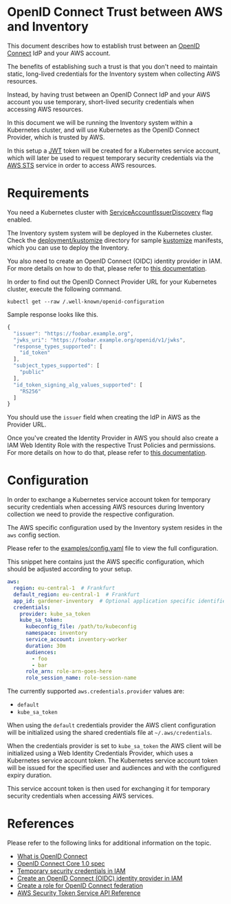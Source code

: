 # OpenID Connect Trust between AWS and Inventory

This document describes how to establish trust between an [OpenID
Connect](http://openid.net/connect/) IdP and your AWS account.

The benefits of establishing such a trust is that you don't need to maintain
static, long-lived credentials for the Inventory system when collecting AWS
resources.

Instead, by having trust between an OpenID Connect IdP and your AWS account you
use temporary, short-lived security credentials when accessing AWS resources.

In this document we will be running the Inventory system within a Kubernetes
cluster, and will use Kubernetes as the OpenID Connect Provider, which is
trusted by AWS.

In this setup a [JWT](https://jwt.io/) token will be created for a Kubernetes
service account, which will later be used to request temporary security
credentials via the [AWS
STS](https://docs.aws.amazon.com/STS/latest/APIReference/welcome.html) service
in order to access AWS resources.

# Requirements

You need a Kubernetes cluster with
[ServiceAccountIssuerDiscovery](https://kubernetes.io/docs/tasks/configure-pod-container/configure-service-account/#service-account-issuer-discovery)
flag enabled.

The Inventory system system will be deployed in the Kubernetes cluster. Check
the [deployment/kustomize](../deployment/kustomize) directory for sample
[kustomize](https://kustomize.io/) manifests, which you can use to deploy the
Inventory.

You also need to create an OpenID Connect (OIDC) identity provider in IAM. For
more details on how to do that, please refer to [this
documentation](https://docs.aws.amazon.com/IAM/latest/UserGuide/id_roles_providers_create_oidc.html).

In order to find out the OpenID Connect Provider URL for your Kubernetes
cluster, execute the following command.

``` shell
kubectl get --raw /.well-known/openid-configuration
```

Sample response looks like this.

``` javascript
{
  "issuer": "https://foobar.example.org",
  "jwks_uri": "https://foobar.example.org/openid/v1/jwks",
  "response_types_supported": [
    "id_token"
  ],
  "subject_types_supported": [
    "public"
  ],
  "id_token_signing_alg_values_supported": [
    "RS256"
  ]
}
```

You should use the `issuer` field when creating the IdP in AWS as the Provider
URL.

Once you've created the Identity Provider in AWS you should also create a IAM
Web Identity Role with the respective Trust Policies and permissions. For more
details on how to do that, please refer to [this
documentation](https://docs.aws.amazon.com/IAM/latest/UserGuide/id_roles_create_for-idp_oidc.html#idp_oidc_Create).

# Configuration

In order to exchange a Kubernetes service account token for temporary security
credentials when accessing AWS resources during Inventory collection we need to
provide the respective configuration.

The AWS specific configuration used by the Inventory system resides in the `aws`
config section.

Please refer to the [examples/config.yaml](../examples/config.yaml) file to view
the full configuration.

This snippet here contains just the AWS specific configuration, which should be
adjusted according to your setup.

``` yaml
aws:
  region: eu-central-1  # Frankfurt
  default_region: eu-central-1  # Frankfurt
  app_id: gardener-inventory  # Optional application specific identifier
  credentials:
    provider: kube_sa_token
    kube_sa_token:
      kubeconfig_file: /path/to/kubeconfig
      namespace: inventory
      service_account: inventory-worker
      duration: 30m
      audiences:
        - foo
        - bar
      role_arn: role-arn-goes-here
      role_session_name: role-session-name
```

The currently supported `aws.credentials.provider` values are:

- `default`
- `kube_sa_token`

When using the `default` credentials provider the AWS client configuration will
be initialized using the shared credentials file at `~/.aws/credentials`.

When the credentials provider is set to `kube_sa_token` the AWS client will be
initialized using a Web Identity Credentials Provider, which uses a Kubernetes
service account token. The Kubernetes service account token will be issued for
the specified user and audiences and with the configured expiry duration.

This service account token is then used for exchanging it for temporary security
credentials when accessing AWS services.

# References

Please refer to the following links for additional information on the topic.

- [What is OpenID Connect](https://openid.net/developers/how-connect-works/)
- [OpenID Connect Core 1.0 spec](https://openid.net/specs/openid-connect-core-1_0.html)
- [Temporary security credentials in IAM](https://docs.aws.amazon.com/IAM/latest/UserGuide/id_credentials_temp.html)
- [Create an OpenID Connect (OIDC) identity provider in IAM](https://docs.aws.amazon.com/IAM/latest/UserGuide/id_roles_providers_create_oidc.html)
- [Create a role for OpenID Connect federation](https://docs.aws.amazon.com/IAM/latest/UserGuide/id_roles_create_for-idp_oidc.html)
- [AWS Security Token Service API Reference](https://docs.aws.amazon.com/STS/latest/APIReference/welcome.html)
